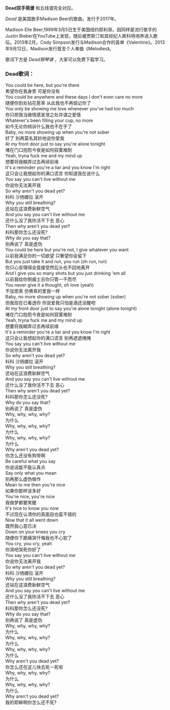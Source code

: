 

**Dead双手简谱** 和五线谱完全对应。

_Dead_ 是美国歌手Madison Beer的歌曲，发行于2017年。

Madison Elle Beer,1999年3月5日生于美国纽约耶利哥。因同样是流行歌手的Justin
Bieber在YouTube上发现，随后被贾斯汀和其经纪人斯科特培养进入歌坛。2013年2月，Cody
Simpson发行与Madison合作的首单《Valentine》。2013年9月12日，Madison发行首支个人单曲《Melodies》。

歌词下方是 _Dead钢琴谱_ ，大家可以免费下载学习。

### Dead歌词：

You could be here, but you're there  
希望你在我身旁 可是你没有  
You could be anywhere and these days I don't even care no more  
随便你到处拈花惹草 从此我也不再惦记你了  
You only be showing me love whenever you've had too much  
你只把我当做情感宣泄之处并谓之爱情  
Whatever's been filling your cup, no more  
如今无论你倾诉什么我也不在乎了  
Baby, no more showing up when you're not sober  
好了 别再莫名其妙地说你爱我  
At my front door just to say you're alone tonight  
堵在门口抱怨今夜是如何寂寞难耐  
Yeah, tryna fuck me and my mind up  
想要将我糊弄过去再续前缘  
It's a reminder you're a liar and you know I'm right  
这只会让我想起你的满口谎言 你知道我在说什么  
You say you can't live without me  
你说你无法离开我  
So why aren't you dead yet?  
科科 沙扬娜拉 滚开  
Why you still breathing?  
还站在这浪费新鲜空气  
And you say you can't live without me  
还什么没了我你活不下去 恶心  
Then why aren't you dead yet?  
科科那你怎么还没死?  
Why do you say that?  
别再说了 真是虚伪  
You could be here but you're not, I give whatever you want  
以前我满足你的一切欲望 只奢望你会留下  
But you just take it and run, you run (oh run, run)  
你只心安理得全盘接受然后头也不回地离开  
And I give you so many shots but you just drinking 'em all  
以前我给你倒威士忌你只管一干而尽  
You never give it a thought, oh love (yeah)  
不加思索 仿佛真的爱我一样  
Baby, no more showing up when you're not sober (sober)  
但我现在已看透你 你说爱我只怕是酒还没醒吧  
At my front door just to say you're alone tonight (alone tonight)  
堵在门口抱怨今夜是如何寂寞难耐  
Yeah, tryna fuck me and my mind up  
想要将我糊弄过去再续前缘  
It's a reminder you're a liar and you know I'm right  
这只会让我想起你的满口谎言 别再遮遮掩掩  
You say you can't live without me  
你说你无法离开我  
So why aren't you dead yet?  
科科 沙扬娜拉 滚开  
Why you still breathing?  
还站在这浪费新鲜空气  
And you say you can't live without me  
还什么没了我你活不下去 恶心  
Then why aren't you dead yet?  
科科那你怎么还没死?  
Why do you say that?  
别再说了 真是虚伪  
Why, why, why, why?  
为什么  
Why, why, why, why?  
为什么  
Why, why, why, why?  
为什么  
Why aren't you dead yet?  
你怎么还没有狗带啊  
Be careful what you say  
你说话能不能认真点  
Say only what you mean  
别再那么虚伪做作  
Mean to me then you're nice  
如果你那样该多好  
You're nice, you're nice  
我做梦都要笑醒  
It's nice to know you now  
不过现在认清你的真面目也蛮不错的  
Now that it all went down  
既然我心意已决  
Down on your knees you cry  
随便你下跪痛哭忏悔我也不心软了  
You cry, you cry, yeah  
你哭吧哭死你好了  
You say you can't live without me  
你说你无法离开我  
So why aren't you dead yet?  
科科 沙扬娜拉 滚开  
Why you still breathing?  
还站在这浪费新鲜空气  
And you say you can't live without me  
还什么没了我你活不下去 恶心  
Then why aren't you dead yet?  
科科那你怎么还没死?  
Why do you say that?  
别再说了 真是虚伪  
Why, why, why, why?  
为什么  
Why, why, why, why?  
为什么  
Why, why, why, why?  
为什么  
Why aren't you dead yet?  
你怎么还在这儿快去死一死啦  
Why, why, why, why?  
为什么  
Why, why, why, why?  
为什么  
Why aren't you dead yet?  
我的耶稣啊你怎么还不死?

